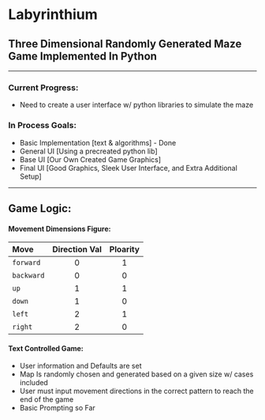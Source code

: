 # Labyrinthium
## Three Dimensional Randomly Generated Maze Game Implemented In Python

---

### Current Progress:
+ Need to create a user interface w/ python libraries to simulate the maze

### In Process Goals:
* Basic Implementation [text & algorithms] - Done
* General UI [Using a precreated python lib]
* Base UI [Our Own Created Game Graphics]
* Final UI [Good Graphics, Sleek User Interface, and Extra Additional Setup]

---

## Game Logic:
#### Movement Dimensions Figure:
| Move          |Direction Val | Ploarity |
| :------------- |:------------:| :--------:|
| `forward`      | 0            | 1        |
| `backward`     | 0            | 0        | 
| `up`           | 1            | 1        | 
| `down`         | 1            | 0        | 
| `left`         | 2            | 1        | 
| `right`         | 2            | 0        | 

#### Text Controlled Game:
+ User information and Defaults are set
+ Map Is randomly chosen and generated based on a given size w/ cases included
+ User must input movement directions in the correct pattern to reach the end of the game
+ Basic Prompting so Far



